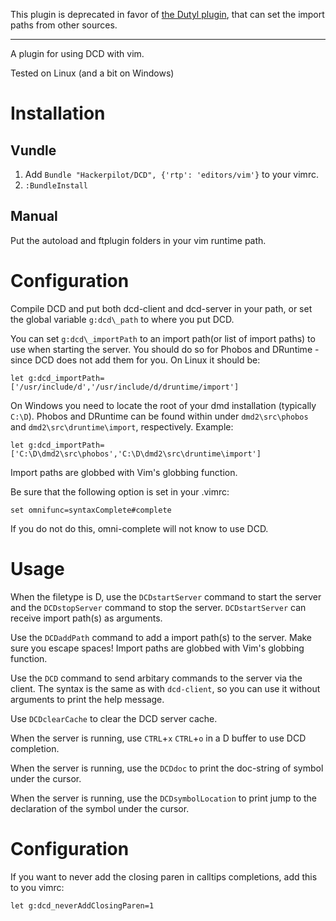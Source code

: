 This plugin is deprecated in favor of [the Dutyl
plugin](https://github.com/idanarye/vim-dutyl), that can set the import paths
from other sources.

----------------------

A plugin for using DCD with vim.

Tested on Linux (and a bit on Windows)

Installation
============

Vundle
------
1. Add `Bundle "Hackerpilot/DCD", {'rtp': 'editors/vim'}` to your vimrc.
2. `:BundleInstall`

Manual
------
Put the autoload and ftplugin folders in your vim runtime path.


Configuration
=============

Compile DCD and put both dcd-client and dcd-server in your path, or set the
global variable `g:dcd\_path` to where you put DCD.

You can set `g:dcd\_importPath` to an import path(or list of import paths) to
use when starting the server. You should do so for Phobos and DRuntime - since
DCD does not add them for you. On Linux it should be:

```vim
let g:dcd_importPath=['/usr/include/d','/usr/include/d/druntime/import']
```

On Windows you need to locate the root of your dmd installation (typically
`C:\D`). Phobos and DRuntime can be found within under `dmd2\src\phobos` and
`dmd2\src\druntime\import`, respectively. Example:
```vim
let g:dcd_importPath=['C:\D\dmd2\src\phobos','C:\D\dmd2\src\druntime\import']
```

Import paths are globbed with Vim's globbing function.

Be sure that the following option is set in your .vimrc:
```vim
set omnifunc=syntaxComplete#complete
```
If you do not do this, omni-complete will not know to use DCD.

Usage
=====
When the filetype is D, use the `DCDstartServer` command to start the server
and the `DCDstopServer` command to stop the server. `DCDstartServer` can
receive import path(s) as arguments.

Use the `DCDaddPath` command to add a import path(s) to the server. Make sure you
escape spaces! Import paths are globbed with Vim's globbing function.

Use the `DCD` command to send arbitary commands to the server via the client.
The syntax is the same as with `dcd-client`, so you can use it without
arguments to print the help message.

Use `DCDclearCache` to clear the DCD server cache.

When the server is running, use `CTRL`+`x` `CTRL`+`o` in a D buffer to use DCD
completion.

When the server is running, use the `DCDdoc` to print the doc-string of symbol
under the cursor.

When the server is running, use the `DCDsymbolLocation` to print jump to the
declaration of the symbol under the cursor.


Configuration
=============

If you want to never add the closing paren in calltips completions, add this to you vimrc:
```vim
let g:dcd_neverAddClosingParen=1
```
